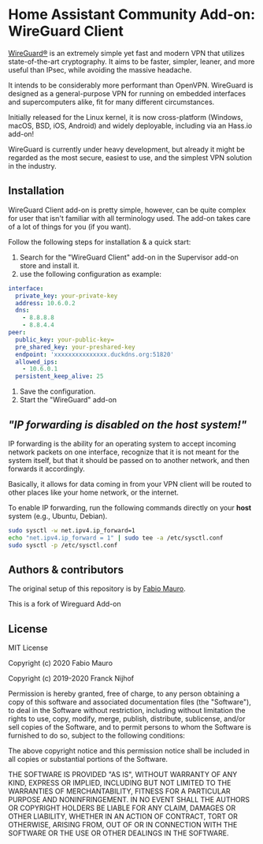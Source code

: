 # Home Assistant Community Add-on: WireGuard Client

[WireGuard®][wireguard] is an extremely simple yet fast and modern VPN that
utilizes state-of-the-art cryptography. It aims to be faster, simpler, leaner,
and more useful than IPsec, while avoiding the massive headache.

It intends to be considerably more performant than OpenVPN. WireGuard is
designed as a general-purpose VPN for running on embedded interfaces and
supercomputers alike, fit for many different circumstances.

Initially released for the Linux kernel, it is now cross-platform (Windows,
macOS, BSD, iOS, Android) and widely deployable,
including via an Hass.io add-on!

WireGuard is currently under heavy development, but already it might be
regarded as the most secure, easiest to use, and the simplest VPN solution
in the industry.

## Installation

WireGuard Client add-on is pretty simple, however, can be quite complex for user that isn't
familiar with all terminology used. The add-on takes care of a lot of things
for you (if you want).

Follow the following steps for installation & a quick start:

1. Search for the "WireGuard Client" add-on in the Supervisor add-on store
   and install it.
1. use the following configuration as example: 

```yaml
interface:
  private_key: your-private-key
  address: 10.6.0.2
  dns:
    - 8.8.8.8
    - 8.8.4.4
peer:
  public_key: your-public-key=
  pre_shared_key: your-preshared-key
  endpoint: 'xxxxxxxxxxxxxxx.duckdns.org:51820'
  allowed_ips:
    - 10.6.0.1
  persistent_keep_alive: 25
```

1. Save the configuration.
1. Start the "WireGuard" add-on

## _"IP forwarding is disabled on the host system!"_

IP forwarding is the ability for an operating system to accept incoming
network packets on one interface, recognize that it is not meant for the
system itself, but that it should be passed on to another network,
and then forwards it accordingly.

Basically, it allows for data coming in from your VPN client will be routed to
other places like your home network, or the internet.

To enable IP forwarding, run the following commands directly on your **host**
system (e.g., Ubuntu, Debian).

```bash
sudo sysctl -w net.ipv4.ip_forward=1
echo "net.ipv4.ip_forward = 1" | sudo tee -a /etc/sysctl.conf
sudo sysctl -p /etc/sysctl.conf
```

## Authors & contributors

The original setup of this repository is by [Fabio Mauro][bigmoby].

This is a fork of Wireguard Add-on 

## License

MIT License

Copyright (c) 2020 Fabio Mauro

Copyright (c) 2019-2020 Franck Nijhof

Permission is hereby granted, free of charge, to any person obtaining a copy
of this software and associated documentation files (the "Software"), to deal
in the Software without restriction, including without limitation the rights
to use, copy, modify, merge, publish, distribute, sublicense, and/or sell
copies of the Software, and to permit persons to whom the Software is
furnished to do so, subject to the following conditions:

The above copyright notice and this permission notice shall be included in all
copies or substantial portions of the Software.

THE SOFTWARE IS PROVIDED "AS IS", WITHOUT WARRANTY OF ANY KIND, EXPRESS OR
IMPLIED, INCLUDING BUT NOT LIMITED TO THE WARRANTIES OF MERCHANTABILITY,
FITNESS FOR A PARTICULAR PURPOSE AND NONINFRINGEMENT. IN NO EVENT SHALL THE
AUTHORS OR COPYRIGHT HOLDERS BE LIABLE FOR ANY CLAIM, DAMAGES OR OTHER
LIABILITY, WHETHER IN AN ACTION OF CONTRACT, TORT OR OTHERWISE, ARISING FROM,
OUT OF OR IN CONNECTION WITH THE SOFTWARE OR THE USE OR OTHER DEALINGS IN THE
SOFTWARE.

[bigmoby]: https://github.com/bigmoby
[wireguard]: https://www.wireguard.com
